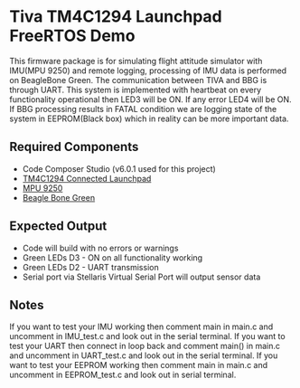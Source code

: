 # Tiva TM4C1294 Launchpad FreeRTOS Demo #

This firmware package is for simulating flight attitude simulator with IMU(MPU 9250) and remote logging, processing of IMU data is performed on BeagleBone Green. The communication between TIVA and BBG is through UART. This system is implemented with heartbeat on every functionality operational then LED3 will be ON. If any error LED4 will be ON. If BBG processing results in FATAL condition we are logging state of the system in EEPROM(Black box) which in reality can be more important data.

## Required Components ##
* Code Composer Studio (v6.0.1 used for this project)
* [TM4C1294 Connected Launchpad](http://www.ti.com/tool/ek-tm4c1294xl)
* [MPU 9250](https://www.sparkfun.com/products/13762)
* [Beagle Bone Green](https://beagleboard.org/green)

## Expected Output ##
* Code will build with no errors or warnings
* Green LEDs D3 - ON on all functionality working
* Green LEDs D2 - UART transmission
* Serial port via Stellaris Virtual Serial Port will output sensor data

## Notes ##
If you want to test your IMU working then comment main in main.c and uncomment in IMU_test.c and look out in the serial terminal.
If you want to test your UART then connect in loop back and comment main() in main.c and uncomment in UART_test.c and look out in the serial terminal.
If you want to test your EEPROM working then comment main in main.c and uncomment in EEPROM_test.c and look out in serial terminal.
